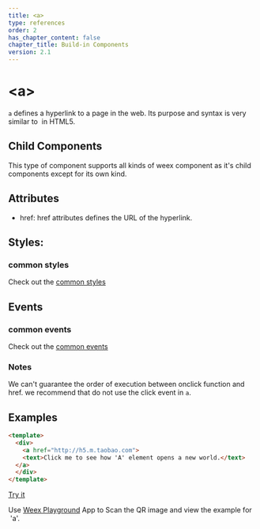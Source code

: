 ```yaml
---
title: <a>
type: references
order: 2
has_chapter_content: false
chapter_title: Build-in Components
version: 2.1
---
```


# &lt;a&gt;

`a` defines a hyperlink to a page in the web. Its purpose and syntax is very similar to [<a>](https://developer.mozilla.org/en-US/docs/Web/HTML/Element/a) in HTML5.

## Child Components

This type of component supports all kinds of weex component as it's child components except for its own kind.

## Attributes

* href: href attributes defines the URL of the hyperlink.

## Styles:

### common styles

Check out the [common styles](../common-style.html)

## Events

### common events

Check out the [common events](../common-event.html)

### Notes

We can't guarantee the order of execution between onclick function and href. we recommend that do not use the click event in `a`.

## Examples

```html
<template>
  <div>
    <a href="http://h5.m.taobao.com">
    <text>Click me to see how 'A' element opens a new world.</text>
  </a>
  </div>
</template>
```

[Try it](http://dotwe.org/d99f6eb55aa501c836a195ec824cada0)

Use [Weex Playground](https://alibaba.github.io/weex/download.html) App to Scan the QR image and view the example for  'a'. 
